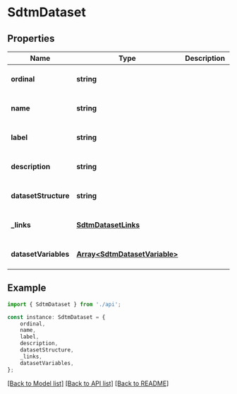 # SdtmDataset


## Properties

Name | Type | Description | Notes
------------ | ------------- | ------------- | -------------
**ordinal** | **string** |  | [optional] [default to undefined]
**name** | **string** |  | [optional] [default to undefined]
**label** | **string** |  | [optional] [default to undefined]
**description** | **string** |  | [optional] [default to undefined]
**datasetStructure** | **string** |  | [optional] [default to undefined]
**_links** | [**SdtmDatasetLinks**](SdtmDatasetLinks.md) |  | [optional] [default to undefined]
**datasetVariables** | [**Array&lt;SdtmDatasetVariable&gt;**](SdtmDatasetVariable.md) |  | [optional] [default to undefined]

## Example

```typescript
import { SdtmDataset } from './api';

const instance: SdtmDataset = {
    ordinal,
    name,
    label,
    description,
    datasetStructure,
    _links,
    datasetVariables,
};
```

[[Back to Model list]](../README.md#documentation-for-models) [[Back to API list]](../README.md#documentation-for-api-endpoints) [[Back to README]](../README.md)
